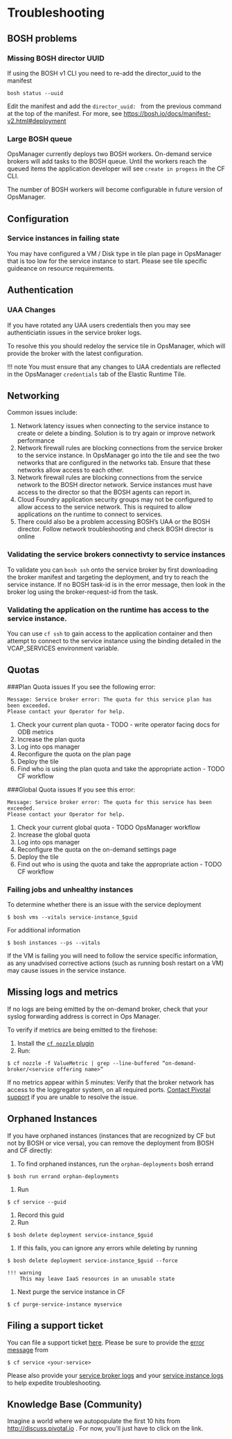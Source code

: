 # Troubleshooting

## BOSH problems
### Missing BOSH director UUID
If using the BOSH v1 CLI you need to re-add the director_uuid to the manifest
```
bosh status --uuid
```
Edit the manifest and add the `director_uuid: ` from the previous command at the top of the manifest. For more, see https://bosh.io/docs/manifest-v2.html#deployment 

### Large BOSH queue

OpsManager currently deploys two BOSH workers. On-demand service brokers will add tasks to the BOSH queue. Until the workers reach the queued items the application developer will see `create in progess` in the CF CLI. 

The number of BOSH workers will become configurable in future version of OpsManager.

## Configuration

### Service instances in failing state

You may have configured a VM / Disk type in tile plan page in OpsManager that is too low for the service instance to start. Please see tile specific guideance on resource requirements.

## Authentication

### UAA Changes

If you have rotated any UAA users credentials then you may see authenticiatin issues in the service broker logs. 

To resolve this you should redeloy the service tile in OpsManager, which will provide the broker with the latest configuration.

!!! note
	You must ensure that any changes to UAA credentials are reflected in the OpsManager `credentials` tab of the Elastic Runtime Tile.

## Networking

Common issues include:

1. Network latency issues when connecting to the service instance to create or delete a binding. Solution is to try again or improve network performance
1. Network firewall rules are blocking connections from the service broker to the service instance. In OpsManager go into the tile and see the two networks that are configured in the networks tab. Ensure that these networks allow access to each other.
1. Network firewall rules are blocking connections from the service network to the BOSH director network. Service instances must have access to the director so that the BOSH agents can report in.
1. Cloud Foundry application security groups may not be configured to allow access to the service network. This is required to allow applications on the runtime to connect to services.
1. There could also be a problem accessing BOSH’s UAA or the BOSH director. Follow network troubleshooting and check BOSH director is online

### Validating the service brokers connectivty to service instances

To validate you can `bosh ssh` onto the service broker by first downloading the broker manifest and targeting the deployment, and try to reach the service instance. If no BOSH task-id is in the error message, then look in the broker log using the broker-request-id from the task.

### Validating the application on the runtime has access to the service instance.

You can use `cf ssh` to gain access to the application container and then attempt to connect to the service instance using the binding detailed in the VCAP_SERVICES environment variable.

## Quotas

###Plan Quota issues
If you see the following error:

```
Message: Service broker error: The quota for this service plan has been exceeded. 
Please contact your Operator for help.
```

1. Check your current plan quota - TODO - write operator facing docs for ODB metrics 
1. Increase the plan quota
1. Log into ops manager
1. Reconfigure the quota on the plan page
1. Deploy the tile
1. Find who is using the plan quota and take the appropriate action - TODO CF workflow

###Global Quota issues
If you see this error:

```
Message: Service broker error: The quota for this service has been exceeded. 
Please contact your Operator for help.
```

1. Check your current global quota - TODO OpsManager workflow
1. Increase the global quota 
1. Log into ops manager
1. Reconfigure the quota on the on-demand settings page
1. Deploy the tile
1. Find out who is using the quota and take the appropriate action - TODO CF workflow

### Failing jobs and unhealthy instances
To determine whether there is an issue with the service deployment

```
$ bosh vms --vitals service-instance_$guid
```

For additional information 
```
$ bosh instances --ps --vitals
```

If the VM is failing you will need to follow the service specific information, as any unadvised corrective actions (such as running bosh restart on a VM) may cause issues in the service instance.

## Missing logs and metrics


If no logs are being emitted by the on-demand broker, check that your syslog forwarding address is correct in Ops Manager.

To verify if metrics are being emitted to the firehose:

1. Install the [`cf nozzle` plugin](https://github.com/cloudfoundry/firehose-plugin)
1. Run: 
```
$ cf nozzle -f ValueMetric | grep --line-buffered “on-demand-broker/<service offering name>” 
```

If no metrics appear within 5 minutes:
Verify that the broker network has access to the loggregator system, on all required ports. [Contact Pivotal support](#filing-a-support-ticket) if you are unable to resolve the issue. 

## Orphaned Instances

If you have orphaned instances (instances that are recognized by CF but not by BOSH or vice versa), you can remove the deployment from BOSH and CF directly:

1. To find orphaned instances, run the `orphan-deployments` bosh errand
```
$ bosh run errand orphan-deployments
```
1. Run 
```
$ cf service --guid
``` 
1. Record this guid
1. Run
```
$ bosh delete deployment service-instance_$guid
```
1. If this fails, you can ignore any errors while deleting by running 
```
$ bosh delete deployment service-instance_$guid --force
``` 

	!!! warning
		This may leave IaaS resources in an unusable state

1. Next purge the service instance in CF
```
$ cf purge-service-instance myservice
```
## Filing a support ticket

You can file a support ticket [here](https://support.pivotal.io/). Please be sure to provide the [error message](#parsing-a-cf-error-message) from 
```
$ cf service <your-service>
``` 
Please also provide your [service broker logs](techniques/#accessing-broker-logs-and-vms) and your [service instance logs](techniques/#accessing-service-instance-logs-and-vms) to help expedite troubleshooting.

## Knowledge Base (Community)

Imagine a world where we autopopulate the first 10 hits from http://discuss.pivotal.io . For now, you'll just have to click on the link.